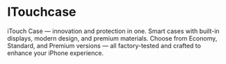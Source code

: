 # ITouchcase
iTouch Case — innovation and protection in one. Smart cases with built-in displays, modern design, and premium materials. Choose from Economy, Standard, and Premium versions — all factory-tested and crafted to enhance your iPhone experience.

